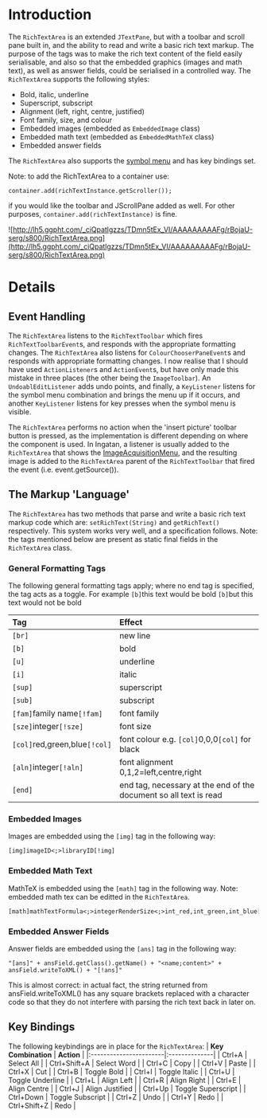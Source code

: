 

# Introduction #
The `RichTextArea` is an extended `JTextPane`, but with a toolbar and scroll pane built in, and the ability to read and write a basic rich text markup. The purpose of the tags was to make the rich text content of the field easily serialisable, and also so that the embedded graphics (images and math text), as well as answer fields, could be serialised in a controlled way. The `RichTextArea` supports the following styles:
  * Bold, italic, underline
  * Superscript, subscript
  * Alignment (left, right, centre, justified)
  * Font family, size, and colour
  * Embedded images (embedded as `EmbeddedImage` class)
  * Embedded math text (embedded as `EmbeddedMathTeX` class)
  * Embedded answer fields

The `RichTextArea` also supports the [symbol menu](SymbolMenu.md) and has key bindings set.

Note: to add the RichTextArea to a container use:
```
container.add(richTextInstance.getScroller());
```
if you would like the toolbar and JScrollPane added as well. For other purposes, `container.add(richTextInstance)` is fine.

![http://lh5.ggpht.com/_ciQpatlgzzs/TDmn5tEx_VI/AAAAAAAAAFg/rBojaU-serg/s800/RichTextArea.png](http://lh5.ggpht.com/_ciQpatlgzzs/TDmn5tEx_VI/AAAAAAAAAFg/rBojaU-serg/s800/RichTextArea.png)

# Details #

## Event Handling ##
The `RichTextArea` listens to the `RichTextToolbar` which fires `RichTextToolbarEvent`s, and responds with the appropriate formatting changes. The `RichTextArea` also listens for `ColourChooserPaneEvent`s and responds with appropriate formatting changes. I now realise that I should have used `ActionListener`s and `ActionEvent`s, but have only made this mistake in three places (the other being the `ImageToolbar`). An `UndoablEditListener` adds undo points, and finally, a `KeyListener` listens for the symbol menu combination and brings the menu up if it occurs, and another `KeyListener` listens for key presses when the symbol menu is visible.

The `RichTextArea` performs no action when the 'insert picture' toolbar button is pressed, as the implementation is different depending on where the component is used. In Ingatan, a listener is usually added to the `RichTextArea` that shows the [ImageAcquisitionMenu](ImageAcquisitionMenu.md), and the resulting image is added to the `RichTextArea` parent of the `RichTextToolbar` that fired the event (i.e. event.getSource()).

## The Markup 'Language' ##
The `RichTextArea` has two methods that parse and write a basic rich text markup code which are: `setRichText(String)` and `getRichText()` respectively. This system works very well, and a specification follows. Note: the tags mentioned below are present as static final fields in the `RichTextArea` class.

### General Formatting Tags ###
The following general formatting tags apply; where no end tag is specified, the tag acts as a toggle. For example `[b]`this text would be bold `[b]`but this text would not be bold

| <b>Tag</b> | <b>Effect</b> |
|:-----------|:--------------|
| `[br]`     | new line      |
| `[b]`      | bold          |
| `[u]`      | underline     |
| `[i]`      | italic        |
| `[sup]`    | superscript   |
| `[sub]`    | subscript     |
| `[fam]`family name`[!fam]` | font family   |
| `[sze]`integer`[!sze]` | font size     |
| `[col]`red,green,blue`[!col]` | font colour e.g. `[col]`0,0,0`[col]` for black   |
| `[aln]`integer`[!aln]` | font alignment 0,1,2=left,centre,right   |
| `[end]`    | end tag, necessary at the end of the document so all text is read |

### Embedded Images ###
Images are embedded using the `[img]` tag in the following way:
```
[img]imageID<;>libraryID[!img]
```

### Embedded Math Text ###
MathTeX is embedded using the `[math]` tag in the following way. Note: embedded math tex can be editted in the `RichTextArea`.
```
[math]mathTextFormula<;>integerRenderSize<;>int_red,int_green,int_blue[!math]
```

### Embedded Answer Fields ###
Answer fields are embedded using the `[ans]` tag in the following way:
```
"[ans]" + ansField.getClass().getName() + "<name;content>" + ansField.writeToXML() + "[!ans]"
```
This is almost correct: in actual fact, the string returned from ansField.writeToXML() has any square brackets replaced with a character code so that they do not interfere with parsing the rich text back in later on.

## Key Bindings ##
The following keybindings are in place for the `RichTextArea`:
| <b>Key Combination</b> | <b>Action</b> |
|:-----------------------|:--------------|
| Ctrl+A                 | Select All    |
| Ctrl+Shift+A           | Select Word   |
| Ctrl+C                 | Copy          |
| Ctrl+V                 | Paste         |
| Ctrl+X                 | Cut           |
| Ctrl+B                 | Toggle Bold   |
| Ctrl+I                 | Toggle Italic |
| Ctrl+U                 | Toggle Underline |
| Ctrl+L                 | Align Left    |
| Ctrl+R                 | Align Right   |
| Ctrl+E                 | Align Centre  |
| Ctrl+J                 | Align Justified |
| Ctrl+Up                | Toggle Superscript |
| Ctrl+Down              | Toggle Subscript |
| Ctrl+Z                 | Undo          |
| Ctrl+Y                 | Redo          |
| Ctrl+Shift+Z           | Redo          |